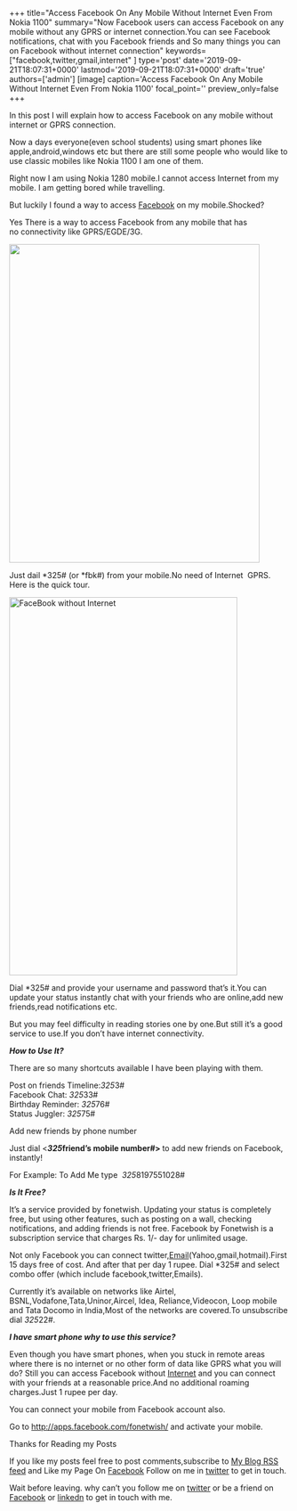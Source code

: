 +++
title="Access Facebook On Any Mobile Without Internet Even From Nokia 1100"
summary="Now Facebook users can access Facebook on any mobile without any GPRS or internet connection.You can see Facebook notifications, chat with you Facebook friends and So many things you can on Facebook without internet connection"
keywords=["facebook,twitter,gmail,internet"
]
type='post'
date='2019-09-21T18:07:31+0000'
lastmod='2019-09-21T18:07:31+0000'
draft='true'
authors=['admin']
[image]
caption='Access Facebook On Any Mobile Without Internet Even From Nokia 1100'
focal_point=''
preview_only=false
+++


In this post I will explain how to access Facebook on any mobile without internet or GPRS connection.

Now a days everyone(even school students) using smart phones like apple,android,windows etc but there are still some people who would like to use classic mobiles like Nokia 1100 I am one of them.

Right now I am using Nokia 1280 mobile.I cannot access Internet from my mobile. I am getting bored while travelling.

But luckily I found a way to access <a href="https://www.arungudelli.com/2012/12/must-have-facebook-feature-definitely-you-will-love-it.html" target="_blank">Facebook</a> on my mobile.Shocked?

Yes There is a way to access Facebook from any mobile that has no&nbsp;connectivity like GPRS/EGDE/3G.

<a href="https://arun-arungudellicom.netdna-ssl.com/wp-content/uploads/2013/01/Facebook-on-Nokia-11001.jpg"><img class="size-full wp-image-568 aligncenter" title="Facebook on Nokia 1100" alt="" src="https://arun-arungudellicom.netdna-ssl.com/wp-content/uploads/2013/01/Facebook-on-Nokia-11001.jpg" width="450" height="572" srcset="https://arun-arungudellicom.netdna-ssl.com/wp-content/uploads/2013/01/Facebook-on-Nokia-11001.jpg 450w, https://arun-arungudellicom.netdna-ssl.com/wp-content/uploads/2013/01/Facebook-on-Nokia-11001-236x300.jpg 236w" sizes="(max-width: 450px) 100vw, 450px"></a>

Just dail *325# (or *fbk#) from your mobile.No need of Internet &nbsp;GPRS. Here is the quick tour.

<a href="https://arun-arungudellicom.netdna-ssl.com/wp-content/uploads/2013/01/FaceBook-without-Internet.png"><img class="size-full wp-image-560 aligncenter" title="FaceBook without Internet" alt="FaceBook without Internet" src="https://arun-arungudellicom.netdna-ssl.com/wp-content/uploads/2013/01/FaceBook-without-Internet.png" width="410" height="679" srcset="https://arun-arungudellicom.netdna-ssl.com/wp-content/uploads/2013/01/FaceBook-without-Internet.png 410w, https://arun-arungudellicom.netdna-ssl.com/wp-content/uploads/2013/01/FaceBook-without-Internet-181x300.png 181w" sizes="(max-width: 410px) 100vw, 410px"></a>

Dial *325# and provide your username and password that’s it.You can update your status instantly chat with your friends who are online,add new friends,read notifications etc.

But you may feel difficulty in reading stories one by one.But still it’s a good service to use.If you don’t have internet connectivity.

<em><strong>How to Use It?</strong></em>

There are so many shortcuts available I have been playing with them.

Post on friends Timeline:*325*3#<br>
Facebook Chat: *325*33#<br>
Birthday Reminder: *325*76#<br>
Status Juggler: *325*75#

Add new friends by phone number

Just dial &lt;<strong>*325*friend’s mobile number#&gt;&nbsp;</strong>to add new friends on Facebook, instantly!

For Example: To Add Me type &nbsp;*325*8197551028#

<em><strong>Is It Free?</strong></em>

It’s a service provided by fonetwish. Updating your status is completely free, but using other features, such as posting on a wall, checking notifications, and adding friends is not free. Facebook by Fonetwish is a subscription service that charges Rs. 1/- day for unlimited usage.

Not only Facebook you can connect twitter,<a href="https://www.arungudelli.com/2012/08/track-who-opened-your-mails-yesware.html" target="_blank">Email</a>(Yahoo,gmail,hotmail).First 15 days free of cost. And after that per day 1 rupee. Dial *325# and select combo offer (which include facebook,twitter,Emails).

Currently it’s available on networks like&nbsp;Airtel, BSNL,Vodafone,Tata,Uninor,Aircel, Idea, Reliance,Videocon, Loop mobile and Tata Docomo in India,Most of the networks are covered.To unsubscribe dial *325*22#.

<em><strong>I have smart phone why to use this service?</strong></em>

Even though you have smart phones, when you stuck in remote areas where there is no internet or no other form of data like GPRS what you will do? Still you can access Facebook without <a href="https://www.arungudelli.com/2012/09/interesting-facts-about-google.html" target="_blank">Internet</a> and you can connect with your friends at a reasonable price.And no additional roaming charges.Just 1 rupee per day.

You can connect your mobile from Facebook account also.

Go to&nbsp;<a href="http://apps.facebook.com/fonetwish/" target="_blank">http://apps.facebook.com/fonetwish/</a>&nbsp;and activate your mobile.

Thanks for Reading my Posts

If you like my posts feel free to post comments,subscribe to&nbsp;<a href="http://feeds.feedburner.com/arungudelli/eSUg" target="_blank">My Blog RSS feed</a>&nbsp;and Like my Page On&nbsp;<a href="https://www.facebook.com/arungudelli" target="_blank">Facebook</a>&nbsp;Follow on me in&nbsp;<a href="https://twitter.com/arungudelli" target="_blank" rel="noopener">twitter</a>&nbsp;to get in touch.

Wait before leaving.
why can’t you follow me on <a href="https://twitter.com/arungudelli" target="_blank" rel="noopener">twitter</a> or be a friend on <a href="https://www.facebook.com/gudelliArun" target="_blank" rel="noopener">Facebook</a> or  <a href="https://www.linkedin.com/in/arungudelli/" target="_blank" rel="noopener">linkedn</a> to get in touch with me.









